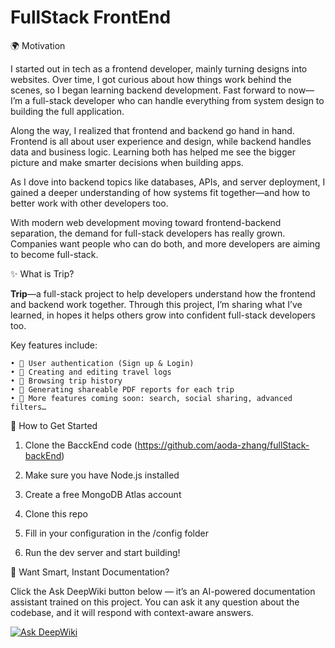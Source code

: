 # FullStack FrontEnd

🌍 Motivation

I started out in tech as a frontend developer, mainly turning designs into websites. Over time, I got curious about how things work behind the scenes, so I began learning backend development. Fast forward to now—I’m a full-stack developer who can handle everything from system design to building the full application.

Along the way, I realized that frontend and backend go hand in hand. Frontend is all about user experience and design, while backend handles data and business logic. Learning both has helped me see the bigger picture and make smarter decisions when building apps.

As I dove into backend topics like databases, APIs, and server deployment, I gained a deeper understanding of how systems fit together—and how to better work with other developers too.

With modern web development moving toward frontend-backend separation, the demand for full-stack developers has really grown. Companies want people who can do both, and more developers are aiming to become full-stack.

✨ What is Trip?

<b>Trip</b>—a full-stack project to help developers understand how the frontend and backend work together. Through this project, I’m sharing what I’ve learned, in hopes it helps others grow into confident full-stack developers too.

Key features include:

    • 🔐 User authentication (Sign up & Login)
    • 📝 Creating and editing travel logs
    • 📖 Browsing trip history
    • 📄 Generating shareable PDF reports for each trip
    • 🔧 More features coming soon: search, social sharing, advanced filters…

🚀 How to Get Started

1. Clone the BacckEnd code (https://github.com/aoda-zhang/fullStack-backEnd)

2. Make sure you have Node.js installed
3. Create a free MongoDB Atlas account
4. Clone this repo
5. Fill in your configuration in the /config folder
6. Run the dev server and start building!

🧠 Want Smart, Instant Documentation?

Click the Ask DeepWiki button below — it’s an AI-powered documentation assistant trained on this project. You can ask it any question about the codebase, and it will respond with context-aware answers.

[![Ask DeepWiki](https://deepwiki.com/badge.svg)](https://deepwiki.com/aoda-zhang/fullStack-frontEnd)
